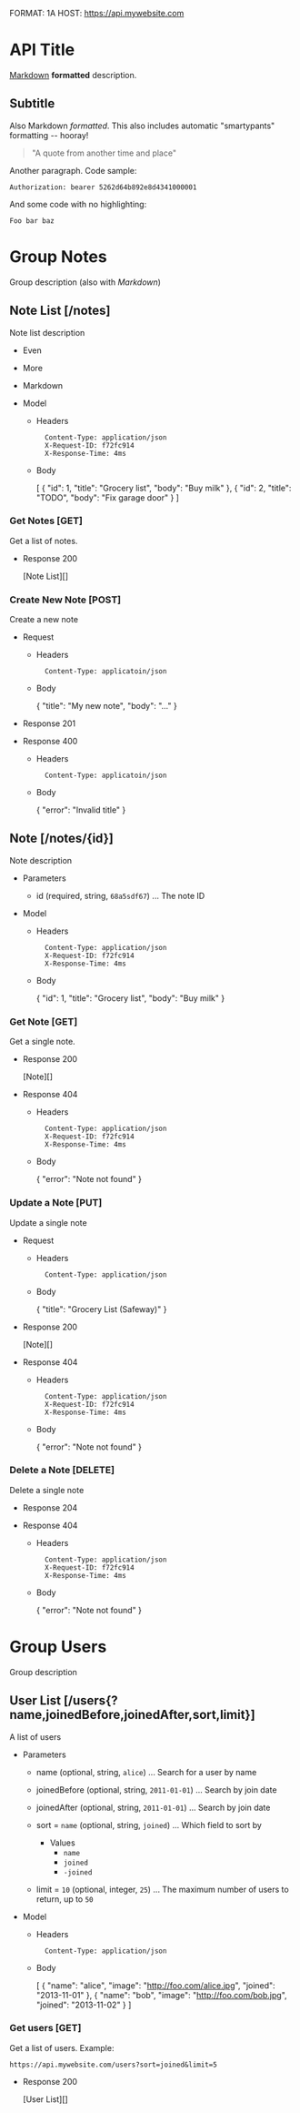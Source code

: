 FORMAT: 1A
HOST: https://api.mywebsite.com

# API Title
[Markdown](http://daringfireball.net/projects/markdown/syntax) **formatted** description.

## Subtitle
Also Markdown *formatted*. This also includes automatic "smartypants" formatting -- hooray!

> "A quote from another time and place"

Another paragraph. Code sample:

```http
Authorization: bearer 5262d64b892e8d4341000001
```

And some code with no highlighting:

```no-highlight
Foo bar baz
```

# Group Notes
Group description (also with *Markdown*)

## Note List [/notes]
Note list description

+ Even
+ More
+ Markdown

+ Model

    + Headers

            Content-Type: application/json
            X-Request-ID: f72fc914
            X-Response-Time: 4ms

    + Body

        [
            {
                "id": 1,
                "title": "Grocery list",
                "body": "Buy milk"
            },
            {
                "id": 2,
                "title": "TODO",
                "body": "Fix garage door"
            }
        ]

### Get Notes [GET]
Get a list of notes.

+ Response 200
    
    [Note List][]

### Create New Note [POST]
Create a new note

+ Request

    + Headers

            Content-Type: applicatoin/json

    + Body

        {
            "title": "My new note",
            "body": "..."
        }

+ Response 201

+ Response 400

    + Headers

            Content-Type: applicatoin/json

    + Body

        {
            "error": "Invalid title"
        }

## Note [/notes/{id}]
Note description

+ Parameters

    + id (required, string, `68a5sdf67`) ... The note ID

+ Model

    + Headers

            Content-Type: application/json
            X-Request-ID: f72fc914
            X-Response-Time: 4ms

    + Body

        {
            "id": 1,
            "title": "Grocery list",
            "body": "Buy milk"
        }

### Get Note [GET]
Get a single note.

+ Response 200

    [Note][]

+ Response 404

    + Headers

            Content-Type: application/json
            X-Request-ID: f72fc914
            X-Response-Time: 4ms

    + Body

        {
            "error": "Note not found"
        }

### Update a Note [PUT]
Update a single note

+ Request

    + Headers

            Content-Type: application/json

    + Body

        {
            "title": "Grocery List (Safeway)"
        }

+ Response 200

    [Note][]

+ Response 404

    + Headers

            Content-Type: application/json
            X-Request-ID: f72fc914
            X-Response-Time: 4ms

    + Body

        {
            "error": "Note not found"
        }

### Delete a Note [DELETE]
Delete a single note

+ Response 204

+ Response 404

    + Headers

            Content-Type: application/json
            X-Request-ID: f72fc914
            X-Response-Time: 4ms

    + Body

        {
            "error": "Note not found"
        }

# Group Users
Group description

## User List [/users{?name,joinedBefore,joinedAfter,sort,limit}]
A list of users

+ Parameters

    + name (optional, string, `alice`) ... Search for a user by name
    + joinedBefore (optional, string, `2011-01-01`) ... Search by join date
    + joinedAfter (optional, string, `2011-01-01`) ... Search by join date
    + sort = `name` (optional, string, `joined`) ... Which field to sort by

        + Values
            + `name`
            + `joined`
            + `-joined`

    + limit = `10` (optional, integer, `25`) ... The maximum number of users to return, up to `50`

+ Model

    + Headers

            Content-Type: application/json

    + Body

        [
            {
                "name": "alice",
                "image": "http://foo.com/alice.jpg",
                "joined": "2013-11-01"
            },
            {
                "name": "bob",
                "image": "http://foo.com/bob.jpg",
                "joined": "2013-11-02"
            }
        ]

### Get users [GET]
Get a list of users. Example:

```no-highlight
https://api.mywebsite.com/users?sort=joined&limit=5
```

+ Response 200

    [User List][]
